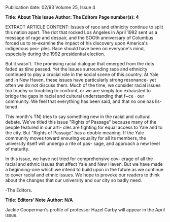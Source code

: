 Publication date: 02/93
Volume 25, Issue 4

**Title: About This Issue**
**Author: The Editors**
**Page number(s): 4**

EXTRACT ARTICLE CONTENT:
Issues of race and ethnicity continue to split this nation 
apart. The riot that rocked Los Angeles in April 1992 
sent us a message of rage and despair, and the SOOth 
anniversary of Columbus forced us to re-examine the 
impact of his discovery upon America's indigenous peo-
ples. Race should have been on everyone's mind, especially 
during the 1992 presidential election. 

But it wasn't. The promising racial dialogue that 
emerged from the riots faded as tiine passed. Yet the issues 
surrounding race and ethnicity continued to play a crucial 
role in the social scene of this country. At Yale and in New 
Haven, these issues have particularly strong resonance-
yet often we do not discuss them. Much of the time, we 
consider racial issues too touchy or troubling to confront, 
or we are simply too exhausted to bridge the gaps in racial 
and cultural understanding that f~ce · our community. We 
feel that everything has been said, and that no one has lis-
tened. 

This month's TN] tries to say something new in the 
racial and cultural debate. We've titled this issue "Rights of 
Passage" because many of the people featured in our arti-
cles are fighting for equal access to Yale and to the city. 
But "Rights of Passage" has a double meaning. If the Yale 
community moves toward ensuring equality for all its 
members, the university itself will undergo a rite of pas-
sage, and approach a new level of maturity. 

In this issue, we have not tried for comprehensive cov-
erage of all the racial and ethnic issues that affect Yale and 
New Haven. But we have made a beginning-one which 
we intend to build upon in the future as we continue to 
cover racial and ethnic issues. We hope to provoke our 
readers to think about the changes that our university and 
our city so badly need. 

-The Editors.


**Title: Editors' Note**
**Author: N/A**

Jackie Cooperman's profile of professor Hazel Carby will 
appear in the April issue.